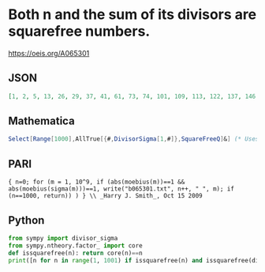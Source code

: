 # Both n and the sum of its divisors are squarefree numbers\.
https://oeis.org/A065301
## JSON
```JSON
[1, 2, 5, 13, 26, 29, 37, 41, 61, 73, 74, 101, 109, 113, 122, 137, 146, 157, 173, 181, 193, 218, 229, 257, 277, 281, 313, 314, 317, 353, 362, 373, 386, 389, 397, 401, 409, 421, 433, 457, 458, 461, 509, 541, 554, 569, 601, 613, 617, 626, 641, 653, 661, 673, 677]
```
## Mathematica
```Mathematica
Select[Range[1000],AllTrue[{#,DivisorSigma[1,#]},SquareFreeQ]&] (* Uses the function AllTrue from Mathematica version 10 *) (* _Harvey P. Dale_, Aug 09 2014 *)
```
## PARI
```PARI
{ n=0; for (m = 1, 10^9, if (abs(moebius(m))==1 && abs(moebius(sigma(m)))==1, write("b065301.txt", n++, " ", m); if (n==1000, return)) ) } \\ _Harry J. Smith_, Oct 15 2009
```
## Python
```Python
from sympy import divisor_sigma
from sympy.ntheory.factor_ import core
def issquarefree(n): return core(n)==n
print([n for n in range(1, 1001) if issquarefree(n) and issquarefree(divisor_sigma(n,1))]) # _Indranil Ghosh_, Mar 19 2017
```
